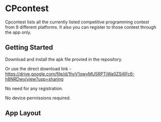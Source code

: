 # CPcontest

Cpcontest lists all the currently listed competitive programming contest from 9 different platforms.
It also you can register to those contest through the app only.

## Getting Started

Download and install the apk file provied in the repository.

Or use the direct download link - https://drive.google.com/file/d/1hyV1owyMU5RPTjWa0ZSi6Fc6-h8NRDwy/view?usp=sharing

No need for any registration.

No device permissions required.

## App Layout
